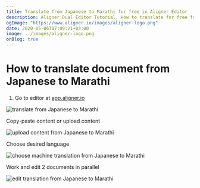 ```yaml
---
title: Translate from Japanese to Marathi for free in Aligner Editor
description: Aligner Dual Editor Tutorial. How to translate for free from Japanese to Marathi. Aligner is multilingual document management platform. 
ogImage: "https://www.aligner.io/images/aligner-logo.png"
date: 2020-05-06T07:09:21+03:00
image: ../images/aligner-logo.png
onBlog: true
---
```


# How to translate document from Japanese to Marathi

1. Go to editor at [app.aligner.io](https://app.aligner.io "Aligner App web page")

![translate from Japanese to Marathi](../aligner-blank-editor.png "translate from Japanese to Marathi")

Copy-paste content or upload content

![upload content from Japanese to Marathi](../aligner-uploaded-document.png "upload content from Japanese to Marathi")

Choose desired language

![choose machine translation from Japanese to Marathi](../aligner-language-dropdown.png "choose machine translation from Japanese to Marathi")

Work and edit 2 documents in parallel

![edit translation from Japanese to Marathi](../aligner-double-sitded-editor.png "edit translation from Japanese to Marathi")

